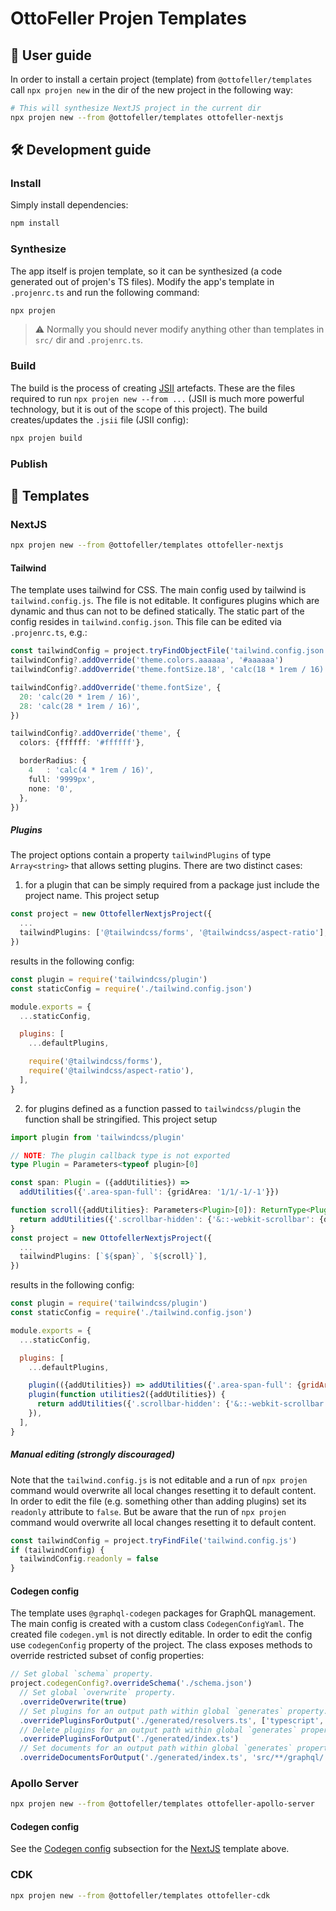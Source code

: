 # OttoFeller Projen Templates
## 📀 User guide
In order to install a certain project (template) from `@ottofeller/templates` call `npx projen new` in the dir of the new project in the following way:
```sh
# This will synthesize NextJS project in the current dir
npx projen new --from @ottofeller/templates ottofeller-nextjs
```

## 🛠 Development guide
### Install
Simply install dependencies:
```sh
npm install
```

### Synthesize
The app itself is projen template, so it can be synthesized (a code generated out of projen's TS files). Modify the app's template in `.projenrc.ts` and run the following command:
```sh
npx projen
```

> :warning: Normally you should never modify anything other than templates in `src/` dir and `.projenrc.ts`.

### Build
The build is the process of creating [JSII](https://github.com/aws/jsii) artefacts. These are the files required to run `npx projen new --from ...` (JSII is much more powerful technology, but it is out of the scope of this project). The build creates/updates the `.jsii` file (JSII config):
```sh
npx projen build
```

### Publish

## 🧩 Templates

### NextJS
```sh
npx projen new --from @ottofeller/templates ottofeller-nextjs
```

#### Tailwind
The template uses tailwind for CSS. The main config used by tailwind is `tailwind.config.js`. The file is not editable. It configures plugins which are dynamic and thus can not to be defined statically. The static part of the config resides in `tailwind.config.json`. This file can be edited via `.projenrc.ts`, e.g.:
```typescript
const tailwindConfig = project.tryFindObjectFile('tailwind.config.json')
tailwindConfig?.addOverride('theme.colors.aaaaaa', '#aaaaaa')
tailwindConfig?.addOverride('theme.fontSize.18', 'calc(18 * 1rem / 16)')

tailwindConfig?.addOverride('theme.fontSize', {
  20: 'calc(20 * 1rem / 16)',
  28: 'calc(28 * 1rem / 16)',
})

tailwindConfig?.addOverride('theme', {
  colors: {ffffff: '#ffffff'},

  borderRadius: {
    4   : 'calc(4 * 1rem / 16)',
    full: '9999px',
    none: '0',
  },
})
```

##### Plugins
The project options contain a property `tailwindPlugins` of type `Array<string>` that allows setting plugins. There are two distinct cases:
1. for a plugin that can be simply required from a package just include the project name.
This project setup
```typescript
const project = new OttofellerNextjsProject({
  ...
  tailwindPlugins: ['@tailwindcss/forms', '@tailwindcss/aspect-ratio'],
})
```
results in the following config:
```javascript
const plugin = require('tailwindcss/plugin')
const staticConfig = require('./tailwind.config.json')

module.exports = {
  ...staticConfig,

  plugins: [
    ...defaultPlugins,

    require('@tailwindcss/forms'),
    require('@tailwindcss/aspect-ratio'),
  ],
}
```
2. for plugins defined as a function passed to `tailwindcss/plugin` the function shall be stringified.
This project setup
```typescript
import plugin from 'tailwindcss/plugin'

// NOTE: The plugin callback type is not exported
type Plugin = Parameters<typeof plugin>[0]

const span: Plugin = ({addUtilities}) =>
  addUtilities({'.area-span-full': {gridArea: '1/1/-1/-1'}})

function scroll({addUtilities}: Parameters<Plugin>[0]): ReturnType<Plugin> {
  return addUtilities({'.scrollbar-hidden': {'&::-webkit-scrollbar': {display: 'none'}, scrollbarWidth: 'none'}})
}
const project = new OttofellerNextjsProject({
  ...
  tailwindPlugins: [`${span}`, `${scroll}`],
})
```
results in the following config:
```javascript
const plugin = require('tailwindcss/plugin')
const staticConfig = require('./tailwind.config.json')

module.exports = {
  ...staticConfig,

  plugins: [
    ...defaultPlugins,

    plugin(({addUtilities}) => addUtilities({'.area-span-full': {gridArea: '1/1/-1/-1'}})),
    plugin(function utilities2({addUtilities}) {
      return addUtilities({'.scrollbar-hidden': {'&::-webkit-scrollbar': {display: 'none'}, scrollbarWidth: 'none'}})
    }),
  ],
}
```

##### Manual editing (strongly discouraged)
Note that the `tailwind.config.js` is not editable and a run of `npx projen` command would overwrite all local changes resetting it to default content. In order to edit the file (e.g. something other than adding plugins) set its `readonly` attribute to `false`. But be aware that the run of `npx projen` command would overwrite all local changes resetting it to default content.
```typescript
const tailwindConfig = project.tryFindFile('tailwind.config.js')
if (tailwindConfig) {
  tailwindConfig.readonly = false
}
```

#### Codegen config
The template uses `@graphql-codegen` packages for GraphQL management. The main config is created with a custom class `CodegenConfigYaml`. The created file `codegen.yml` is not directly editable. In order to edit the config use `codegenConfig` property of the project. The class exposes methods to override restricted subset of config properties:
```typescript
// Set global `schema` property.
project.codegenConfig?.overrideSchema('./schema.json')
  // Set global `overwrite` property.
  .overrideOverwrite(true)
  // Set plugins for an output path within global `generates` property.
  .overridePluginsForOutput('./generated/resolvers.ts', ['typescript', 'typescript-resolvers'])
  // Delete plugins for an output path within global `generates` property.
  .overridePluginsForOutput('./generated/index.ts')
  // Set documents for an output path within global `generates` property.
  .overrideDocumentsForOutput('./generated/index.ts', 'src/**/graphql/!(*.generated).ts')
```

### Apollo Server
```sh
npx projen new --from @ottofeller/templates ottofeller-apollo-server
```
#### Codegen config
See the [Codegen config](#codegen-config) subsection for the [NextJS](#nextjs) template above.

### CDK
```sh
npx projen new --from @ottofeller/templates ottofeller-cdk
```
